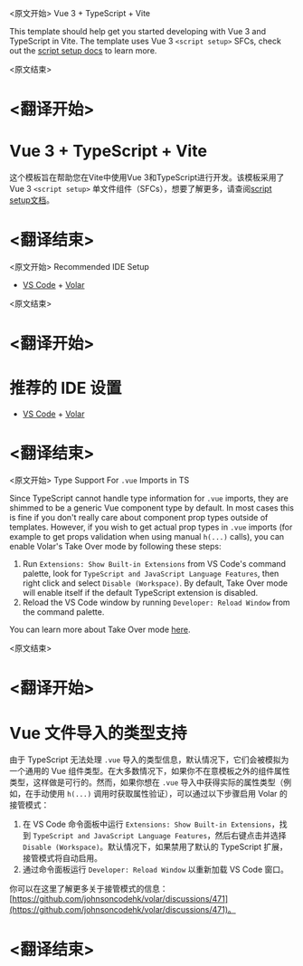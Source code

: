 
<原文开始>
Vue 3 + TypeScript + Vite

This template should help get you started developing with Vue 3 and TypeScript in Vite. The template uses Vue
3 `<script setup>` SFCs, check out
the [script setup docs](https://v3.vuejs.org/api/sfc-script-setup.html#sfc-script-setup) to learn more.


<原文结束>

# <翻译开始>
# Vue 3 + TypeScript + Vite

这个模板旨在帮助您在Vite中使用Vue 3和TypeScript进行开发。该模板采用了Vue
3 `<script setup>` 单文件组件（SFCs），想要了解更多，请查阅[script setup文档](https://v3.vuejs.org/api/sfc-script-setup.html#sfc-script-setup)。

# <翻译结束>


<原文开始>
Recommended IDE Setup

- [VS Code](https://code.visualstudio.com/) + [Volar](https://marketplace.visualstudio.com/items?itemName=Vue.volar)


<原文结束>

# <翻译开始>
# 推荐的 IDE 设置

- [VS Code](https://code.visualstudio.com/) + [Volar](https://marketplace.visualstudio.com/items?itemName=Vue.volar)

# <翻译结束>


<原文开始>
Type Support For `.vue` Imports in TS

Since TypeScript cannot handle type information for `.vue` imports, they are shimmed to be a generic Vue component type
by default. In most cases this is fine if you don't really care about component prop types outside of templates.
However, if you wish to get actual prop types in `.vue` imports (for example to get props validation when using
manual `h(...)` calls), you can enable Volar's Take Over mode by following these steps:

1. Run `Extensions: Show Built-in Extensions` from VS Code's command palette, look
   for `TypeScript and JavaScript Language Features`, then right click and select `Disable (Workspace)`. By default,
   Take Over mode will enable itself if the default TypeScript extension is disabled.
2. Reload the VS Code window by running `Developer: Reload Window` from the command palette.

You can learn more about Take Over mode [here](https://github.com/johnsoncodehk/volar/discussions/471).

<原文结束>

# <翻译开始>
# Vue 文件导入的类型支持

由于 TypeScript 无法处理 `.vue` 导入的类型信息，默认情况下，它们会被模拟为一个通用的 Vue 组件类型。在大多数情况下，如果你不在意模板之外的组件属性类型，这样做是可行的。然而，如果你想在 `.vue` 导入中获得实际的属性类型（例如，在手动使用 `h(...)` 调用时获取属性验证），可以通过以下步骤启用 Volar 的接管模式：

1. 在 VS Code 命令面板中运行 `Extensions: Show Built-in Extensions`，找到 `TypeScript and JavaScript Language Features`，然后右键点击并选择 `Disable (Workspace)`。默认情况下，如果禁用了默认的 TypeScript 扩展，接管模式将自动启用。
2. 通过命令面板运行 `Developer: Reload Window` 以重新加载 VS Code 窗口。

你可以在这里了解更多关于接管模式的信息：[https://github.com/johnsoncodehk/volar/discussions/471](https://github.com/johnsoncodehk/volar/discussions/471)。

# <翻译结束>

